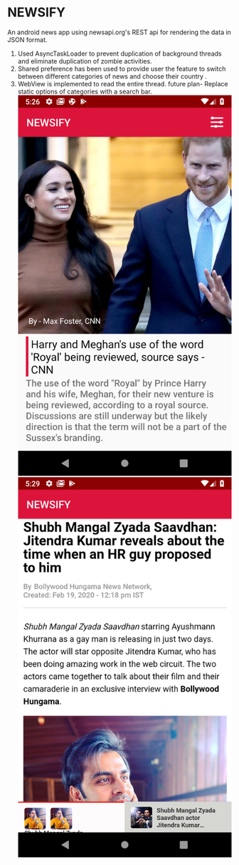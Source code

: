 # NEWSIFY
An android news app using newsapi.org's REST api for rendering the data in JSON format. 

1. Used AsyncTaskLoader to prevent duplication of background threads and eliminate duplication of zombie activities.
2. Shared preference has been used to provide user the feature to switch between different categories of news and choose their country .
3. WebView is implemented to read the entire thread.
future plan- Replace static options of categories with a search bar.
![Screenshot](Screenshot_1582113403.png)
![Screenshot](Screenshot_1582113555.png)


